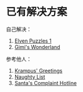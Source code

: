 # 已有解决方案

自己解决：

1. [Elven Puzzles 1](Programming/Elven_Puzzles_1/README.md)
2. [Gimi's Wonderland](Reverse_Engineering/Gimi's_Wonderland/README.md)

参考他人：
1. [Krampus' Greetings](Binary_Exploitation/Krampus'_Greetings/README.md)
2. [Naughty List](Binary_Exploitation/Naughty_List/README.md)
3. [Santa's Complaint Hotline](Binary_Exploitation/Santa's_Complaint_Hotline/README.md)
